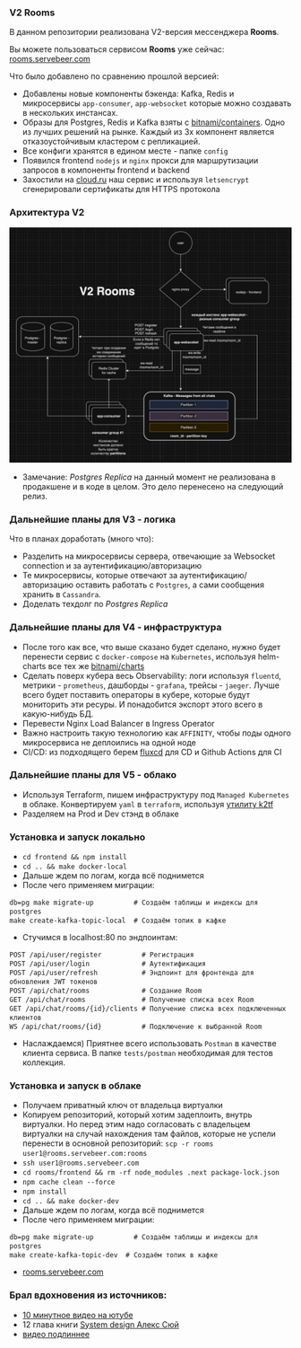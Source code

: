 ### V2 Rooms

В данном репозитории реализована V2-версия мессенджера **Rooms**. 

Вы можете пользоваться сервисом **Rooms** уже сейчас: [rooms.servebeer.com](https://rooms.servebeer.com)

Что было добавлено по сравнению прошлой версией:
- Добавлены новые компоненты бэкенда: Kafka, Redis и микросервисы `app-consumer`, `app-websocket` которые можно создавать в нескольких инстансах.
- Образы для Postgres, Redis и Kafka взяты с [bitnami/containers](https://github.com/bitnami/containers). Одно из лучших решений на рынке.
Каждый из 3х компонент является отказоустойчивым кластером c репликацией.
- Все конфиги хранятся в едином месте - папке `config`
- Появился frontend `nodejs` и `nginx` прокси для маршрутизации запросов в компоненты frontend и backend
- Захостили на [cloud.ru](https://cloud.ru) наш сервис и используя `letsencrypt` сгенерировали сертификаты для HTTPS протокола

### Архитектура V2

![](architecture/system-design-v2.png)

* Замечание: *Postgres Replica* на данный момент не реализована в продакшене и в коде в целом. Это дело перенесено на следующий релиз.

### Дальнейшие планы для V3 - логика
Что в планах доработать (много что):
- Разделить на микросервисы сервера, отвечающие за Websocket connection и за аутентификацию/авторизацию
- Те микросервисы, которые отвечают за аутентификацию/авторизацию оставить работать с `Postgres`, а сами сообщения хранить в `Cassandra`.
- Доделать техдолг по *Postgres Replica*

### Дальнейшие планы для V4 - инфраструктура
- После того как все, что выше сказано будет сделано, нужно будет перенести сервис с `docker-compose` на `Kubernetes`, используя helm-charts все тех же [bitnami/charts](https://github.com/bitnami/charts)
- Сделать поверх кубера весь Observability: логи используя `fluentd`, метрики - `prometheus`, дашборды - `grafana`, трейсы - `jaeger`. Лучше всего будет поставить операторы в кубере, которые будут мониторить эти ресуры. И понадобится экспорт этого всего в какую-нибудь БД.
- Перевести Nginx Load Balancer в Ingress Operator
- Важно настроить такую технологию как `AFFINITY`, чтобы поды одного микросервиса не деплоились на одной ноде
- CI/CD: из подходящего берем [fluxcd](https://fluxcd.io/) для CD и Github Actions для CI

### Дальнейшие планы для V5 - облако
- Используя Terraform, пишем инфраструктуру под `Managed Kubernetes` в облаке. Конвертируем `yaml` в `terraform`, используя [утилиту k2tf](https://github.com/sl1pm4t/k2tf) 
- Разделяем на Prod и Dev стэнд в облаке 

### Установка и запуск локально
- `cd frontend && npm install`
- `cd .. && make docker-local`
- Дальше ждем по логам, когда всё поднимется
- После чего применяем миграции:
```
db=pg make migrate-up          # Создаём таблицы и индексы для postgres
make create-kafka-topic-local  # Создаём топик в кафке
```

- Стучимся в localhost:80 по эндпоинтам:
```
POST /api/user/register          # Регистрация
POST /api/user/login             # Аутентификация
POST /api/user/refresh           # Эндпоинт для фронтенда для обновления JWT токенов
POST /api/chat/rooms             # Создание Room
GET /api/chat/rooms              # Получение списка всех Room
GET /api/chat/rooms/{id}/clients # Получение списка всех подключенных клиентов
WS /api/chat/rooms/{id}          # Подключение к выбранной Room
```
- Наслаждаемся) Приятнее всего использовать `Postman` в качестве клиента сервиса. В папке `tests/postman` необходимая для тестов коллекция. 

### Установка и запуск в облаке
- Получаем приватный ключ от владельца виртуалки
- Копируем репозиторий, который хотим задеплоить, внутрь виртуалки. Но перед этим надо согласовать с владельцем виртуалки на случай нахождения там файлов, которые не успели перенести в основной репозиторий:
`scp -r rooms user1@rooms.servebeer.com:rooms`
- `ssh user1@rooms.servebeer.com`
- `cd rooms/frontend && rm -rf node_modules .next package-lock.json`
-  `npm cache clean --force`
- `npm install`
- `cd .. && make docker-dev`
- Дальше ждем по логам, когда всё поднимется
- После чего применяем миграции:
```
db=pg make migrate-up          # Создаём таблицы и индексы для postgres
make create-kafka-topic-dev  # Создаём топик в кафке
```
- [rooms.servebeer.com](https://rooms.servebeer.com)

### Брал вдохновения из источников:
- [10 минутное видео на ютубе](https://www.youtube.com/watch?v=xyLO8ZAk2KE)
- 12 глава книги [System design Алекс Сюй](https://www.piter.com/collection/programmirovanie-osnovy-i-algoritmy/product/system-design-podgotovka-k-slozhnomu-intervyu)
- [видео подлиннее](https://www.youtube.com/watch?v=vvhC64hQZMk)
